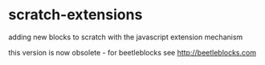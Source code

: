 scratch-extensions
==================

adding new blocks to scratch with the javascript extension mechanism

this version is now obsolete - for beetleblocks see http://beetleblocks.com

